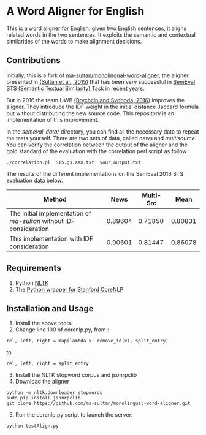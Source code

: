 # A Word Aligner for English

This is a word aligner for English: given two English sentences, it aligns related words in the two sentences. It exploits the semantic and contextual similarities of the words to make alignment decisions.

## Contributions

Initially, this is a fork of [ma-sultan/monolingual-word-aligner](https://github.com/ma-sultan/monolingual-word-aligner), the aligner presented in [(Sultan et al., 2015)](http://www.aclweb.org/anthology/S15-2027) that has been very successful in [SemEval STS (Semantic Textual Similarity) Task](https://aclweb.org/anthology/S/S16/S16-1081.pdf) in recent years.

But in 2016 the team UWB [(Brychcin and Svoboda, 2016)](https://www.aclweb.org/anthology/S/S16/S16-1089.pdf) improves the aligner. They introduce the IDF weight in the initial distance Jaccard formula but without distributing the new source code. This repository is an implementation of this improvement.

In the <i>semeval_data/</i> directory, you can find all the necessary data to repeat the tests yourself. There are two sets of data, called <i>news</i> and <i>multisource</i>. You can verify the correlation between the output of the aligner and the gold standard of the evaluation with the correlation perl script as follow :

```
./correlation.pl  STS.gs.XXX.txt  your_output.txt
```

The results of the different implementations on the SemEval 2016 STS evaluation data below.

Method | News | Multi-Src | Mean
--- | --- | ---| ---
The initial implementation of <i>ma-sultan</i> without IDF consideration | 0.89604 | 0.71850 | 0.80831
This implementation with IDF consideration | 0.90601 | 0.81447 | 0.86078

## Requirements

1. Python [NLTK](http://www.nltk.org/install.html)
2. The [Python wrapper for Stanford CoreNLP](https://github.com/dasmith/stanford-corenlp-python)  

## Installation and Usage

1. Install the above tools.
2. Change line 100 of corenlp.py, from :
```
rel, left, right = map(lambda x: remove_id(x), split_entry)
```
to 
```
rel, left, right = split_entry
```

3. Install the NLTK stopword corpus and jsonrpclib
4. Download the aligner

```
python -m nltk.downloader stopwords
sudo pip install jsonrpclib
git clone https://github.com/ma-sultan/monolingual-word-aligner.git
```

5. Run the corenlp.py script to launch the server:  
```
python testAlign.py
```
